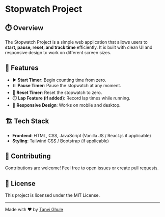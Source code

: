 # Stopwatch Project

## ⏱️ Overview
The Stopwatch Project is a simple web application that allows users to **start, pause, reset, and track time** efficiently. It is built with clean UI and responsive design to work on different screen sizes.

## 🎯 Features
- ▶️ **Start Timer**: Begin counting time from zero.
- ⏸️ **Pause Timer**: Pause the stopwatch at any moment.
- 🔄 **Reset Timer**: Reset the stopwatch to zero.
- ⏱️ **Lap Feature (if added)**: Record lap times while running.
- 🔄 **Responsive Design**: Works on mobile and desktop.

## 🏗️ Tech Stack
- **Frontend**: HTML, CSS, JavaScript (Vanilla JS / React.js if applicable)
- **Styling**: Tailwind CSS / Bootstrap (if applicable)


## 🤝 Contributing
Contributions are welcome! Feel free to open issues or create pull requests.

## 📜 License
This project is licensed under the MIT License.

---
Made with ❤️ by [Tanvi Ghule](https://github.com/tanvighule2003/)

